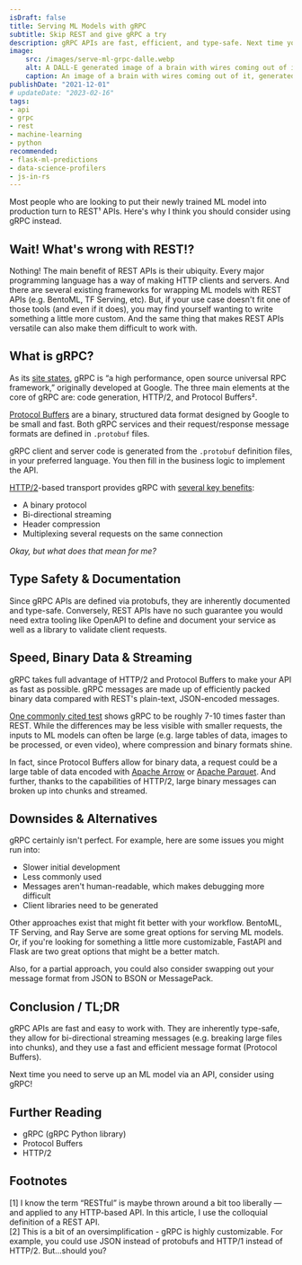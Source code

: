 ```yaml
---
isDraft: false
title: Serving ML Models with gRPC
subtitle: Skip REST and give gRPC a try
description: gRPC APIs are fast, efficient, and type-safe. Next time you need to create an ML prediction service, ditch REST and give gRPC a shot!
image:
    src: /images/serve-ml-grpc-dalle.webp
    alt: A DALL-E generated image of a brain with wires coming out of it.
    caption: An image of a brain with wires coming out of it, generated by DALL-E.
publishDate: "2021-12-01"
# updateDate: "2023-02-16"
tags:
- api
- grpc
- rest
- machine-learning
- python
recommended:
- flask-ml-predictions
- data-science-profilers
- js-in-rs
---
```


Most people who are looking to put their newly trained ML model into production turn to REST¹ APIs. Here's why I think you should consider using gRPC instead.

## Wait! What's wrong with REST!?

Nothing! The main benefit of REST APIs is their ubiquity. Every major programming language has a way of making HTTP clients and servers. And there are several existing frameworks for wrapping ML models with REST APIs (e.g. BentoML, TF Serving, etc). But, if your use case doesn't fit one of those tools (and even if it does), you may find yourself wanting to write something a little more custom. And the same thing that makes REST APIs versatile can also make them difficult to work with.

## What is gRPC?

As its [site states](https://grpc.io/), gRPC is “a high performance, open source universal RPC framework,” originally developed at Google. The three main elements at the core of gRPC are: code generation, HTTP/2, and Protocol Buffers².

[Protocol Buffers](https://developers.google.com/protocol-buffers) are a binary, structured data format designed by Google to be small and fast. Both gRPC services and their request/response message formats are defined in `.protobuf` files.

gRPC client and server code is generated from the `.protobuf` definition files, in your preferred language. You then fill in the business logic to implement the API.

[HTTP/2](https://developers.google.com/web/fundamentals/performance/http2)-based transport provides gRPC with [several key benefits](https://grpc.io/blog/grpc-load-balancing/#why-grpc):

- A binary protocol
- Bi-directional streaming
- Header compression
- Multiplexing several requests on the same connection

_Okay, but what does that mean for me?_

## Type Safety & Documentation

Since gRPC APIs are defined via protobufs, they are inherently documented and type-safe. Conversely, REST APIs have no such guarantee you would need extra tooling like OpenAPI to define and document your service as well as a library to validate client requests.

## Speed, Binary Data & Streaming

gRPC takes full advantage of HTTP/2 and Protocol Buffers to make your API as fast as possible. gRPC messages are made up of efficiently packed binary data compared with REST's plain-text, JSON-encoded messages.

[One commonly cited test](https://medium.com/@EmperorRXF/evaluating-performance-of-rest-vs-grpc-1b8bdf0b22da) shows gRPC to be roughly 7-10 times faster than REST. While the differences may be less visible with smaller requests, the inputs to ML models can often be large (e.g. large tables of data, images to be processed, or even video), where compression and binary formats shine.

In fact, since Protocol Buffers allow for binary data, a request could be a large table of data encoded with [Apache Arrow](https://arrow.apache.org/) or [Apache Parquet](https://parquet.apache.org/). And further, thanks to the capabilities of HTTP/2, large binary messages can broken up into chunks and streamed.

## Downsides & Alternatives

gRPC certainly isn't perfect. For example, here are some issues you might run into:

- Slower initial development
- Less commonly used
- Messages aren't human-readable, which makes debugging more difficult
- Client libraries need to be generated

Other approaches exist that might fit better with your workflow. BentoML, TF Serving, and Ray Serve are some great options for serving ML models. Or, if you're looking for something a little more customizable, FastAPI and Flask are two great options that might be a better match.

Also, for a partial approach, you could also consider swapping out your message format from JSON to BSON or MessagePack.

## Conclusion / TL;DR

gRPC APIs are fast and easy to work with. They are inherently type-safe, they allow for bi-directional streaming messages (e.g. breaking large files into chunks), and they use a fast and efficient message format (Protocol Buffers).

Next time you need to serve up an ML model via an API, consider using gRPC!

## Further Reading

- gRPC (gRPC Python library)
- Protocol Buffers
- HTTP/2

## Footnotes

[1] I know the term “RESTful” is maybe thrown around a bit too liberally — and applied to any HTTP-based API. In this article, I use the colloquial definition of a REST API.  
[2] This is a bit of an oversimplification - gRPC is highly customizable. For example, you could use JSON instead of protobufs and HTTP/1 instead of HTTP/2. But...should you?
